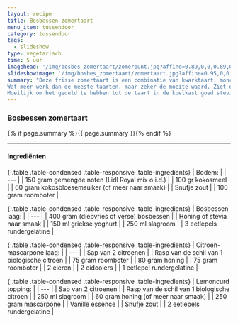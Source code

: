 ```yaml
---
layout: recipe
title: Bosbessen zomertaart
menu_item: tussendoor
category: tussendoor
tags:
  - slideshow
type: vegetarisch
time: 5 uur
imagehead: '/img/bosbes_zomertaart/zomerpunt.jpg?affine=0.89,0,0,0.89,0,0,850,450,00,30'
slideshowimage: '/img/bosbes_zomertaart/zomertaart.jpg?affine=0.95,0,0,0.95,0,0,900,550,0,80'
summary: "Deze frisse zomertaart is een combinatie van kwarktaart, monchoutaart, veel vers fuit en lemoncurd.
Wat meer werk dan de meeste taarten, maar zeker de moeite waard. Ziet er prachtig uit en hij is echt heerlijk!
Moeilijk om het geduld te hebben tot de taart in de koelkast goed stevig is geworden, want je wilt er eigenlijk gelijk aan beginnen!"
---
```


### Bosbessen zomertaart

{% if page.summary %}{{ page.summary }}{% endif %}

---

#### Ingredi&euml;nten

{:.table .table-condensed .table-responsive .table-ingredients}
| Bodem: |
| --- |
| 150 gram gemengde noten (Lidl Royal mix o.i.d.) |
| 100 gr kokosmeel |
| 60 gram kokosbloesemsuiker (of meer naar smaak) |
| Snufje zout |
| 100 gram roomboter |

{:.table .table-condensed .table-responsive .table-ingredients}
| Bosbessen laag: |
| --- |
| 400 gram (diepvries of verse) bosbessen |
| Honing of stevia naar smaak |
| 150 ml griekse yoghurt |
| 250 ml slagroom |
| 3 eetlepels rundergelatine |

{:.table .table-condensed .table-responsive .table-ingredients}
| Citroen-mascarpone laag: |
| --- |
| Sap van 2 citroenen |
| Rasp van de schil van 1 biologische citroen |
| 75 gram roomboter |
| 80 gram honing |
| 75 gram roomboter |
| 2 eieren |
| 2 eidooiers |
| 1 eetlepel rundergelatine |

{:.table .table-condensed .table-responsive .table-ingredients}
| Lemoncurd topping: |
| --- |
| Sap van 2 citroenen |
| Rasp van de schil van 1 biologische citroen |
| 250 ml slagroom |
| 60 gram honing (of meer naar smaak) |
| 250 gram mascarpone |
| Vanille essence |
| Snufje zout |
| 2 eetlepels rundergelatine |


